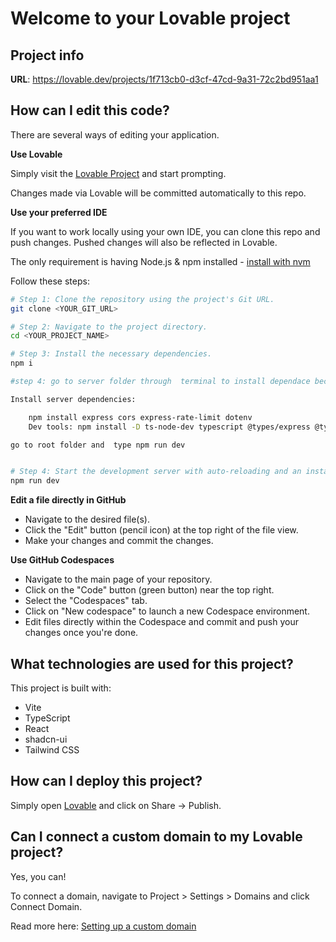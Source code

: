 # Welcome to your Lovable project

## Project info

**URL**: https://lovable.dev/projects/1f713cb0-d3cf-47cd-9a31-72c2bd951aa1

## How can I edit this code?

There are several ways of editing your application.

**Use Lovable**

Simply visit the [Lovable Project](https://lovable.dev/projects/1f713cb0-d3cf-47cd-9a31-72c2bd951aa1) and start prompting.

Changes made via Lovable will be committed automatically to this repo.

**Use your preferred IDE**

If you want to work locally using your own IDE, you can clone this repo and push changes. Pushed changes will also be reflected in Lovable.

The only requirement is having Node.js & npm installed - [install with nvm](https://github.com/nvm-sh/nvm#installing-and-updating)

Follow these steps:

```sh
# Step 1: Clone the repository using the project's Git URL.
git clone <YOUR_GIT_URL>

# Step 2: Navigate to the project directory.
cd <YOUR_PROJECT_NAME>

# Step 3: Install the necessary dependencies.
npm i

#step 4: go to server folder through  terminal to install dependace because its a server of express and api its full backend :

Install server dependencies:

    npm install express cors express-rate-limit dotenv
    Dev tools: npm install -D ts-node-dev typescript @types/express @types/node @types/cors @types/express-rate-limit

go to root folder and  type npm run dev 


# Step 4: Start the development server with auto-reloading and an instant preview.
npm run dev
```

**Edit a file directly in GitHub**

- Navigate to the desired file(s).
- Click the "Edit" button (pencil icon) at the top right of the file view.
- Make your changes and commit the changes.

**Use GitHub Codespaces**

- Navigate to the main page of your repository.
- Click on the "Code" button (green button) near the top right.
- Select the "Codespaces" tab.
- Click on "New codespace" to launch a new Codespace environment.
- Edit files directly within the Codespace and commit and push your changes once you're done.

## What technologies are used for this project?

This project is built with:

- Vite
- TypeScript
- React
- shadcn-ui
- Tailwind CSS

## How can I deploy this project?

Simply open [Lovable](https://lovable.dev/projects/1f713cb0-d3cf-47cd-9a31-72c2bd951aa1) and click on Share -> Publish.

## Can I connect a custom domain to my Lovable project?

Yes, you can!

To connect a domain, navigate to Project > Settings > Domains and click Connect Domain.

Read more here: [Setting up a custom domain](https://docs.lovable.dev/features/custom-domain#custom-domain)


